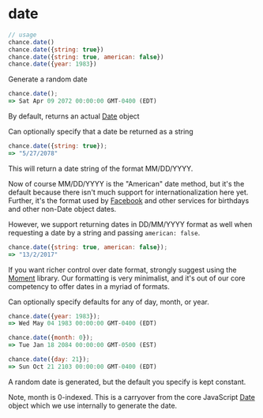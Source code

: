 # date

```js
// usage
chance.date()
chance.date({string: true})
chance.date({string: true, american: false})
chance.date({year: 1983})
```

Generate a random date

```js
chance.date();
=> Sat Apr 09 2072 00:00:00 GMT-0400 (EDT)
```

By default, returns an actual [Date][Date] object

Can optionally specify that a date be returned as a string

```js
chance.date({string: true});
=> "5/27/2078"
```

This will return a date string of the format MM/DD/YYYY.

Now of course MM/DD/YYYY is the "American" date method, but it's the default
because there isn't much support for internationalization here yet. Further,
it's the format used by [Facebook][FB] and other services for birthdays and
other non-Date object dates.

However, we support returning dates in DD/MM/YYYY format as well when requesting
a date by a string and passing `american: false`.

```js
chance.date({string: true, american: false});
=> "13/2/2017"
```

If you want richer control over date format, strongly suggest using the
[Moment][Moment] library. Our formatting is very minimalist, and it's out of our
core competency to offer dates in a myriad of formats.

Can optionally specify defaults for any of day, month, or year.

```js
chance.date({year: 1983});
=> Wed May 04 1983 00:00:00 GMT-0400 (EDT)

chance.date({month: 0});
=> Tue Jan 18 2084 00:00:00 GMT-0500 (EST)

chance.date({day: 21});
=> Sun Oct 21 2103 00:00:00 GMT-0400 (EDT)
```

A random date is generated, but the default you specify is kept constant.

Note, month is 0-indexed. This is a carryover from the core JavaScript
[Date][Date] object which we use internally to generate the date.

[Date]: https://developer.mozilla.org/en-US/docs/Web/JavaScript/Reference/Global_Objects/Date
[FB]: https://developers.facebook.com/docs/reference/api/user/
[Moment]: http://momentjs.com
